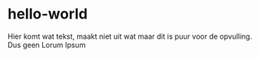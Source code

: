 # hello-world
Hier komt wat tekst, maakt niet uit wat maar dit is puur voor de opvulling. Dus geen Lorum Ipsum
